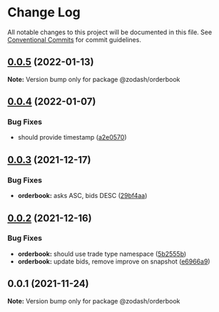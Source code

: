 # Change Log

All notable changes to this project will be documented in this file.
See [Conventional Commits](https://conventionalcommits.org) for commit guidelines.

## [0.0.5](https://github.com/zcorky/zodash/compare/@zodash/orderbook@0.0.4...@zodash/orderbook@0.0.5) (2022-01-13)

**Note:** Version bump only for package @zodash/orderbook





## [0.0.4](https://github.com/zcorky/zodash/compare/@zodash/orderbook@0.0.3...@zodash/orderbook@0.0.4) (2022-01-07)


### Bug Fixes

* should provide timestamp ([a2e0570](https://github.com/zcorky/zodash/commit/a2e05703ba35abd07e0c6e4074ea75b5ccc8d8be))





## [0.0.3](https://github.com/zcorky/zodash/compare/@zodash/orderbook@0.0.2...@zodash/orderbook@0.0.3) (2021-12-17)


### Bug Fixes

* **orderbook:** asks ASC, bids DESC ([29bf4aa](https://github.com/zcorky/zodash/commit/29bf4aa81884f479f781f7cde4b946e8e6e1c506))





## [0.0.2](https://github.com/zcorky/zodash/compare/@zodash/orderbook@0.0.1...@zodash/orderbook@0.0.2) (2021-12-16)


### Bug Fixes

* **orderbook:** should use trade type namespace ([5b2555b](https://github.com/zcorky/zodash/commit/5b2555b70bf86c52cc8c8ef0b422cca8f1b22853))
* **orderbook:** update bids, remove improve on snapshot ([e6966a9](https://github.com/zcorky/zodash/commit/e6966a926073763cf0ee2f4c173ceb7afa7b7563))





## 0.0.1 (2021-11-24)

**Note:** Version bump only for package @zodash/orderbook
